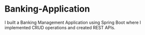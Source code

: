 # Banking-Application
I built a Banking Management Application using Spring Boot where I implemented CRUD operations and created REST APIs.
